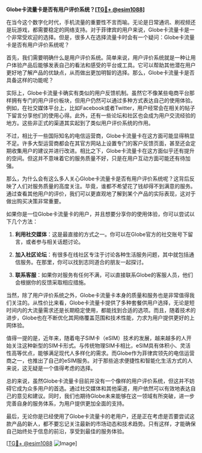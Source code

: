**Globe卡流量卡是否有用户评价系统？[[TG💪+ @esim1088](https://t.me/s/esim1088)]**

在当今这个数字化时代，手机流量的重要性不言而喻。无论是日常通讯、刷视频还是玩游戏，都需要稳定的网络支持。对于菲律宾的用户来说，Globe卡流量卡是一个非常受欢迎的选择。但是，很多人在选择流量卡时会有一个疑问：Globe卡流量卡是否有用户评价系统呢？

首先，我们需要明确什么是用户评价系统。简单来说，用户评价系统就是一种让用户体验产品后能够发表自己的看法和感受的平台或工具。它可以帮助其他潜在用户更好地了解产品的优缺点，从而做出更加明智的选择。那么，Globe卡流量卡是否具备这样的功能呢？

实际上，Globe卡流量卡确实有类似的用户反馈机制。虽然它不像某些电商平台那样拥有专门的用户评价板块，但用户仍然可以通过多种方式表达自己的使用体验。例如，在社交媒体平台上，比如Facebook或者Twitter，用户经常会在相关的帖子下留言分享他们的使用心得。此外，还有一些论坛和社区也会成为用户交流经验的地方。这些非正式的渠道其实起到了类似用户评价系统的作用。

不过，相比于一些国际知名的电信运营商，Globe卡流量卡在这方面可能显得稍显不足。许多大型运营商都会在其官方网站上设置专门的客户反馈页面，甚至还会定期收集用户的建议并进行改进。相比之下，Globe卡流量卡在这方面似乎还有提升的空间。但这并不意味着它的服务质量不好，只是在用户互动方面可能还有待加强。

那么，为什么会有这么多人关心Globe卡流量卡是否有用户评价系统呢？这背后反映了人们对服务质量的高度关注。毕竟，谁都不希望花了钱却得不到满意的服务。通过查看其他用户的评价，我们可以更直观地了解到某个产品的实际表现，这对于做出购买决策非常重要。

如果你是一位Globe卡流量卡的用户，并且想要分享你的使用体验，你可以尝试以下几个方法：

1. **利用社交媒体**：这是最直接的方式之一。你可以在Globe官方的社交账号下留言，或者参与相关话题讨论。
   
2. **加入社区论坛**：有很多在线社区专注于讨论各种生活服务问题，其中就包括通信服务。在那里，你可以找到志同道合的朋友一起探讨。
   
3. **联系客服**：如果你对服务有任何不满，可以直接联系Globe的客服人员，他们会根据你的反馈采取相应措施。

当然，除了用户评价系统之外，Globe卡流量卡本身的质量和服务也是非常值得我们关注的。从性价比来看，Globe卡流量卡提供了多种套餐供用户选择，无论是短时间内的大流量需求还是长期稳定使用，都能找到合适的选项。而且，随着技术的进步，Globe也在不断优化其网络覆盖范围和技术性能，力求为用户提供更好的上网体验。

值得一提的是，近年来，随着电子SIM卡（eSIM）技术的发展，越来越多的人开始关注这种新型的SIM卡形式。与传统物理SIM卡相比，eSIM具有体积小、灵活性高等优点，能够满足现代人多样化的需求。而Globe作为菲律宾领先的电信运营商之一，也推出了自己的eSIM服务。对于那些追求便捷性和智能化生活方式的人来说，这无疑是一个值得考虑的选择。

总的来说，虽然Globe卡流量卡目前并没有一个像样的用户评价系统，但这并不妨碍它成为众多用户的首选。通过社交媒体和其他渠道，用户依然可以有效地表达自己的意见和建议。同时，我们也期待Globe未来能够在这一领域有所突破，进一步完善自身的服务体系，为用户提供更加全面的支持。

最后，无论你是已经使用了Globe卡流量卡的老用户，还是正在考虑是否要尝试这款产品的新人，都不要忘记关注最新的市场动态和技术趋势。只有这样，才能确保自己始终处于信息的前沿，享受到最佳的服务体验。

[[TG💪+ @esim1088](https://t.me/s/esim1088) ![Image](https://i.postimg.cc/4NQfJmqS/Snipaste-2025-05-13-00-14-12.png)]
